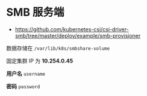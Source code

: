 # SMB 服务端

* https://github.com/kubernetes-csi/csi-driver-smb/tree/master/deploy/example/smb-provisioner

数据存储在 `/var/lib/k8s/smbshare-volume`

固定集群 IP 为 **10.254.0.45**

**用户名** `username`

**密码** `password`
